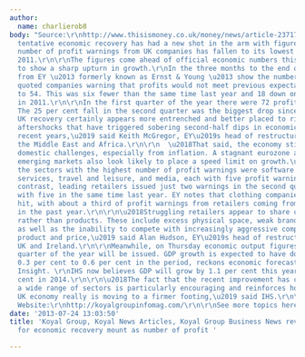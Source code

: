 ```yaml
---
author:
  name: charlierob8
body: "Source:\r\nhttp://www.thisismoney.co.uk/money/news/article-2371796/Further-hopes-economic-recovery-number-profit-warnings-UK-companies-drops-lowest-level-2011.html?ito=feeds-newsxml\r\n\r\nBritain's
  tentative economic recovery has had a new shot in the arm with figures showing the
  number of profit warnings from UK companies has fallen to its lowest level since
  2011.\r\n\r\nThe figures come ahead of official economic numbers this week expected
  to show a sharp upturn in growth.\r\nIn the three months to the end of June figures
  from EY \u2013 formerly known as Ernst & Young \u2013 show the number of stock-market
  quoted companies warning that profits would not meet previous expectations fell
  to 54. This was six fewer than the same time last year and 18 down on the same period
  in 2011.\r\n\r\nIn the first quarter of the year there were 72 profit warnings.
  The 25 per cent fall in the second quarter was the biggest drop since 2011.\r\n\r\n\u2018The
  UK recovery certainly appears more entrenched and better placed to ride out the
  aftershocks that have triggered sobering second-half dips in economic activity in
  recent years,\u2019 said Keith McGregor, EY\u2019s head of restructuring for Europe,
  the Middle East and Africa.\r\n\r\n  \u2018That said, the economy still faces significant
  domestic challenges, especially from inflation. A stagnant eurozone and cooling
  emerging markets also look likely to place a speed limit on growth.\u2019\r\nAmong
  the sectors with the highest number of profit warnings were software and computer
  services, travel and leisure, and media, each with five profit warnings.\r\n\r\nIn
  contrast, leading retailers issued just two warnings in the second quarter compared
  with five in the same time last year. EY notes that clothing companies were worst
  hit, with about a third of profit warnings from retailers coming from such firms
  in the past year.\r\n\r\n\u2018Struggling retailers appear to share operating characteristics,
  rather than products. These include excess physical space, weak brands, low differentiation
  as well as the inability to compete with increasingly aggressive competitors on
  product and price,\u2019 said Alan Hudson, EY\u2019s head of restructuring for the
  UK and Ireland.\r\n\r\nMeanwhile, on Thursday economic output figures for the second
  quarter of the year will be issued. GDP growth is expected to have doubled from
  0.3 per cent to 0.6 per cent in the period, reckons economic forecasters IHS Global
  Insight. \r\nIHS now believes GDP will grow by 1.1 per cent this year and 1.8 per
  cent in 2014.\r\n\r\n\u2018The fact that the recent improvement has occurred across
  a wide range of sectors is particularly encouraging and reinforces hopes that the
  UK economy really is moving to a firmer footing,\u2019 said IHS.\r\n\r\nVisit our
  Website:\r\nhttp://koyalgroupinfomag.com/\r\n\r\nSee more topics here:\r\nhttp://koyalgroupinfomag.com/blog/\r\n"
date: '2013-07-24 13:03:50'
title: 'Koyal Group, Koyal News Articles, Koyal Group Business News reviews, Hopes
  for economic recovery mount as number of profit '

---
```

